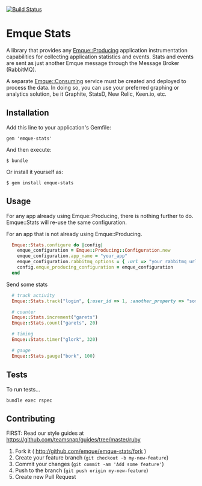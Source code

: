 [![Build Status](https://travis-ci.org/emque/emque-stats.png)](https://travis-ci.org/emque/emque-stats)

# Emque Stats

A library that provides any [Emque::Producing](https://github.com/emque/emque-producing)
application instrumentation capabilities for collecting application statistics
and events. Stats and events are sent as just another Emque message through the
Message Broker (RabbitMQ).

A separate [Emque::Consuming](https://github.com/emque/emque-consuming)
service must be created and deployed to process the data. In doing so, you can
use your preferred graphing or analytics solution, be it Graphite, StatsD,
New Relic, Keen.io, etc.

## Installation

Add this line to your application's Gemfile:

    gem 'emque-stats'

And then execute:

    $ bundle

Or install it yourself as:

    $ gem install emque-stats

## Usage

For any app already using Emque::Producing, there is nothing further to do.
Emque::Stats will re-use the same configuration.

For an app that is not already using Emque::Producing.

``` ruby
  Emque::Stats.configure do |config|
    emque_configuration = Emque::Producing::Configuration.new
    emque_configuration.app_name = "your_app"
    emque_configuration.rabbitmq_options = { :url => "your rabbitmq url" }
    config.emque_producing_configuration = emque_configuration
  end
```

Send some stats

``` ruby
  # track activity
  Emque::Stats.track("login", {:user_id => 1, :another_property => "something"} )

  # counter
  Emque::Stats.increment("garets")
  Emque::Stats.count("garets", 20)

  # timing
  Emque::Stats.timer("glork", 320)

  # gauge
  Emque::Stats.gauge("bork", 100)
```

## Tests

To run tests...

```
bundle exec rspec
```

## Contributing

FIRST: Read our style guides at
https://github.com/teamsnap/guides/tree/master/ruby

1. Fork it ( http://github.com/emque/emque-stats/fork )
2. Create your feature branch (`git checkout -b my-new-feature`)
3. Commit your changes (`git commit -am 'Add some feature'`)
4. Push to the branch (`git push origin my-new-feature`)
5. Create new Pull Request
